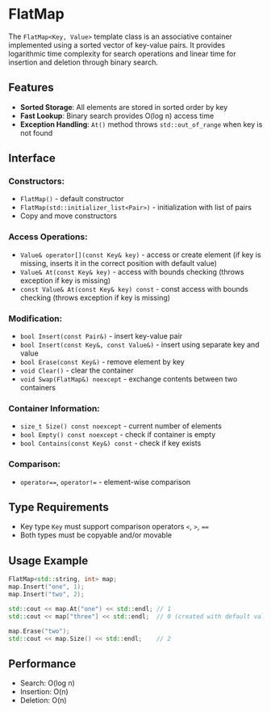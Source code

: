 # FlatMap

The `FlatMap<Key, Value>` template class is an associative container implemented using a sorted vector of key-value pairs. It provides logarithmic time complexity for search operations and linear time for insertion and deletion through binary search.

## Features

- **Sorted Storage**: All elements are stored in sorted order by key
- **Fast Lookup**: Binary search provides O(log n) access time
- **Exception Handling**: `At()` method throws `std::out_of_range` when key is not found

## Interface

### Constructors:

- `FlatMap()` - default constructor
- `FlatMap(std::initializer_list<Pair>)` - initialization with list of pairs
- Copy and move constructors

### Access Operations:

- `Value& operator[](const Key& key)` - access or create element (if key is missing, inserts it in the correct position with default value)
- `Value& At(const Key& key)` - access with bounds checking (throws exception if key is missing)
- `const Value& At(const Key& key) const` - const access with bounds checking (throws exception if key is missing)

### Modification:

- `bool Insert(const Pair&)` - insert key-value pair
- `bool Insert(const Key&, const Value&)` - insert using separate key and value
- `bool Erase(const Key&)` - remove element by key
- `void Clear()` - clear the container
- `void Swap(FlatMap&) noexcept` - exchange contents between two containers

### Container Information:

- `size_t Size() const noexcept` - current number of elements
- `bool Empty() const noexcept` - check if container is empty
- `bool Contains(const Key&) const` - check if key exists

### Comparison:

- `operator==`, `operator!=` - element-wise comparison

## Type Requirements

- Key type `Key` must support comparison operators `<`, `>`, `==`
- Both types must be copyable and/or movable

## Usage Example

```cpp
FlatMap<std::string, int> map;
map.Insert("one", 1);
map.Insert("two", 2);

std::cout << map.At("one") << std::endl; // 1
std::cout << map["three"] << std::endl;  // 0 (created with default value)

map.Erase("two");
std::cout << map.Size() << std::endl;    // 2
```

## Performance
- Search: O(log n)
- Insertion: O(n)
- Deletion: O(n)

